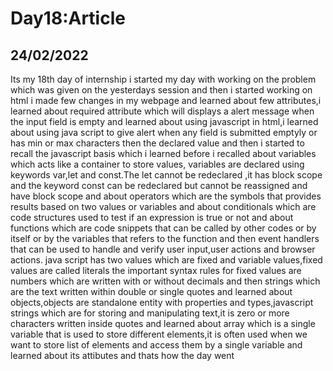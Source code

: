 # Day18:Article
## 24/02/2022
  Its my 18th day of internship i started my day with working on the problem which
was given on the yesterdays session and then i started working on html i made few
changes in my webpage and learned about few attributes,i learned about required 
attribute which will displays a alert message when the input field is empty and
learned about using javascript in html,i learned about using java script to give
alert when any field is submitted emptyly or has min or max characters then the 
declared value and then i started to recall the javascript basis which i learned 
before i recalled about variables which acts like a container to store values,
variables are declared using keywords var,let and const.The let cannot be redeclared
,it has block scope and the keyword const can be redeclared but cannot be 
reassigned and have block scope and about operators which are the symbols that
provides results based on two values or variables and about conditionals which are
code structures used to test if an expression is true or not and about functions
which are code snippets that can be called by other codes or by itself or by the
variables that refers to the function and then event handlers that can be used to
handle and verify user input,user actions and browser actions. java script has two
values which are fixed and variable values,fixed values are called literals the
important syntax rules for fixed values are numbers which are written with or 
without decimals and then strings which are the text written within double or single
quotes and learned about objects,objects are standalone entity with properties and
types,javascript strings which are for storing and manipulating text,it is zero or
more characters written inside quotes and learned about array which is a single
variable that is used to store different elements,it is often used when we want to
store list of elements and access them by a single variable and learned about its
attibutes and thats how the day went  
